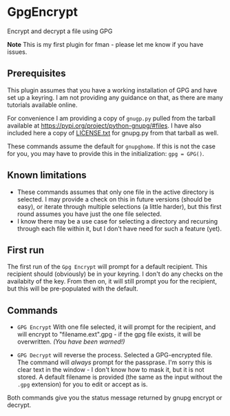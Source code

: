 # GpgEncrypt
Encrypt and decrypt a file using GPG

**Note** This is my first plugin for fman - please let me know if you have issues.

## Prerequisites
This plugin assumes that you have a working installation of GPG and have set up a keyring. I am not providing any guidance on that, as there are many tutorials available online.

For convenience I am providing a copy of `gnugp.py` pulled from the tarball available at <https://pypi.org/project/python-gnupg/#files>. I have also included here a copy of [LICENSE.txt](./gnupg-LICENSE.txt) for gnupg.py from that tarball as well.

These commands assume the default for `gnupghome`. If this is not the case for you, you may have to provide this in the initialization: `gpg = GPG()`.

## Known limitations
- These commands assumes that only one file in the active directory is selected. I may provide a check on this in future versions (should be easy), or iterate through multiple selections (a little harder), but this first round assumes you have just the one file selected.
- I know there may be a use case for selecting a directory and recursing through each file within it, but I don't have need for such a feature (yet).

## First run
The first run of the `Gpg Encrypt` will prompt for a default recipient. This recipient should (obviously) be in your keyring. I don't do any checks on the availabity of the key.  From then on, it will still prompt you for the recipient, but this will be pre-populated with the default.

## Commands
- `GPG Encrypt` With one file selected, it will prompt for the recipient, and will encrypt to "filename.ext".gpg - if the gpg file exists, it will be overwritten. _(You have been warned!)_

- `GPG Decrypt` will reverse the process. Selected a GPG-encrypted file. The command will _always_ prompt for the passprase. I'm sorry this is clear text in the window - I don't know how to mask it, but it is not stored. A default filename is provided (the same as the input without the `.gpg` extension) for you to edit or accept as is.

Both commands give you the status message returned by gnupg encrypt or decrypt.

